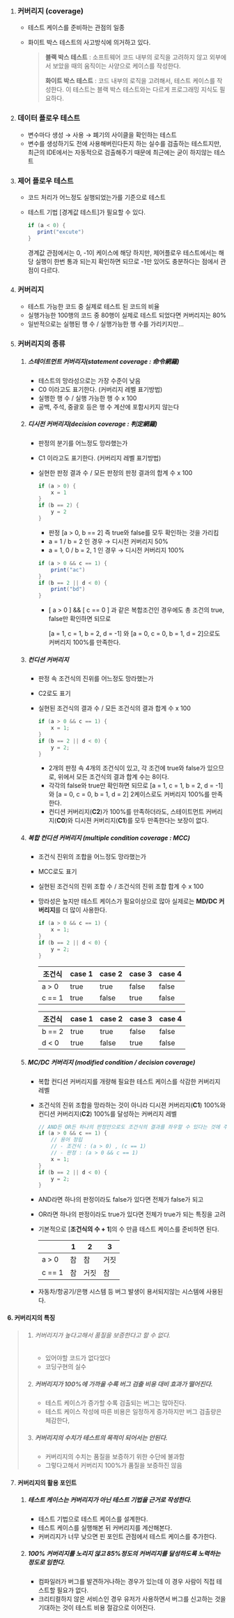 1. ### 커버리지 (coverage)

   - 테스트 케이스를 준비하는 관점의 일종

   - 화이트 박스 테스트의 사고방식에 의거하고 있다.

     > **블랙 박스 테스트** : 소프트웨어 코드 내부의 로직을 고려하지 않고 외부에서 보았을 때의 움직이는 사양으로 케이스를 작성한다.
     >
     > **화이트 박스 테스트** : 코드 내부의 로직을 고려해서, 테스트 케이스를 작성한다. 이 테스트는 블랙 박스 테스트와는 다르게 프로그래밍 지식도 필요하다.

2. ### 데이터 플로우 테스트

   - 변수마다 생성 → 사용 → 폐기의 사이클을 확인하는 테스트
   - 변수를 생성하기도 전에 사용해버린다든지 하는 실수를 검출하는 테스트지만, 최근의 IDE에서는 자동적으로 검출해주기 때문에 최근에는 굳이 하지않는 테스트

3. ### 제어 플로우 테스트

   - 코드 처리가 어느정도 실행되었는가를 기준으로 테스트

   - 테스트 기법 [경계값 테스트]가 필요할 수 있다.

     ```java
     if (a < 0) {
     	print("excute")
     }
     ```

     경계값 관점에서는 0, -1이 케이스에 해당 하지만, 제어플로우 테스트에서는 해당 실행이 한번 통과 되는지 확인하면 되므로 -1만 있어도 충분하다는 점에서 관점이 다르다.

4. ### 커버리지

   - 테스트 가능한 코드 중 실제로 테스트 된 코드의 비율
   - 실행가능한 100행의 코드 중 80행이 실제로 테스트 되었다면 커버리지는 80%
   - 일반적으로는 실행된 행 수 / 실행가능한 행 수를 가리키지만...

5. ### 커버리지의 종류

   1. ##### 스테이트먼트 커버리지(statement coverage : 命令網羅)

      - 테스트의 망라성으로는 가장 수준이 낮음
      - C0 이라고도 표기한다. (커버리지 레벨 표기방법)
      - 실행한 행 수 / 실행 가능한 행 수 x 100
      - 공백, 주석, 중괄호 등은 행 수 계산에 포함시키지 않는다

   2. ##### 디시전 커버리지(decision coverage : 判定網羅)

      - 판정의 분기를 어느정도 망라했는가

      - C1 이라고도 표기한다. (커버리지 레벨 표기방법)

      - 실현한 판정 결과 수 / 모든 판정의 판정 결과의 합계 수 x 100

        ```java
        if (a > 0) {
        	x = 1
        }
        if (b == 2) {
        	y = 2
        }
        ```

        - 판정 [a > 0, b == 2] 즉 true와 false를 모두 확인하는 것을 가리킴
        - a = 1 / b = 2 인 경우 → 디시전 커버리지 50%
        - a = 1, 0 / b = 2, 1 인 경우 → 디시전 커버리지 100%

        ```java
        if (a > 0 && c == 1) {
        	print("ac")
        }
        if (b == 2 || d < 0) {
        	print("bd")
        }
        ```

        - [ a > 0 ] && [ c == 0 ] 과 같은 복합조건인 경우에도 총 조건의 true, false만 확인하면 되므로 

          [a = 1, c = 1, b = 2, d = -1] 와 [a = 0, c = 0, b = 1, d = 2]으로도 커버리지 100%를 만족한다.

   3. ##### 컨디션 커버리지

      - 판정 속 조건식의 진위를 어느정도 망라했는가

      - C2로도 표기

      - 실현된 조건식의 결과 수 / 모든 조건식의 결과 합계 수 x 100

        ```java
        if (a > 0 && c == 1) {
        	x = 1;
        }
        if (b == 2 || d < 0) {
        	y = 2;
        }
        ```

        - 2개의 판정 속 4개의 조건식이 있고, 각 조건에 true와 false가 있으므로, 위에서 모든 조건식의 결과 합계 수는 8이다.
        - 각각의 false와 true만 확인하면 되므로 [a = 1, c = 1, b = 2, d = -1] 와 [a = 0, c = 0, b = 1, d = 2] 2케이스로도 커버리지 100%를 만족한다.
        - 컨디션 커버리지(**C2**)가 100%를 만족하더라도, 스테이트먼트 커버리지(**C0**)와 디시젼 커버리지(**C1**)를 모두 만족한다는 보장이 없다.

   4. ##### 복합 컨디션 커버리지 (multiple condition coverage : MCC) 

      - 조건식 진위의 조합을 어느정도 망라했는가

      - MCC로도 표기

      - 실현된 조건식의 진위 조합 수 / 조건식의 진위 조합 합계 수 x 100

      - 망라성은 높지만 테스트 케이스가 필요이상으로 많아 실제로는 **MD/DC 커버리지**를 더 많이 사용한다.

        ```java
        if (a > 0 && c == 1) {
        	x = 1;
        }
        if (b == 2 || d < 0) {
        	y = 2;
        }
        ```

        | 조건식 | case 1 | case 2 | case 3 | case 4 |
        | ------ | ------ | ------ | ------ | ------ |
        | a > 0  | true   | true   | false  | false  |
        | c == 1 | true   | false  | true   | false  |

        | 조건식 | case 1 | case 2 | case 3 | case 4 |
        | ------ | ------ | ------ | ------ | ------ |
        | b == 2 | true   | true   | false  | false  |
        | d < 0  | true   | false  | true   | false  |

   5. ##### MC/DC 커버리지 (modified condition / decision coverage)

      - 복합 컨디션 커버리지를 개량해 필요한 테스트 케이스를 삭감한 커버리지 레벨

      - 조건식의 진위 조합을 망라하는 것이 아니라 디시젼 커버리지(**C1**) 100%와 컨디션 커버리지(**C2**) 100%를 달성하는 커버리지 레벨

        ```java
        // AND든 OR든 하나의 판정만으로도 조건식의 결과를 좌우할 수 있다는 것에 주목
        if (a > 0 && c == 1) {
            // 용어 정립
            // - 조건식 : (a > 0) , (c == 1)
            // - 판정 : (a > 0 && c == 1)
        	x = 1;
        }
        if (b == 2 || d < 0) {
        	y = 2;
        }
        ```

      - AND라면 하나의 판정이라도 false가 있다면 전체가 false가 되고

      - OR라면 하나의 판정이라도 true가 있다면 전체가 true가 되는 특징을 고려

      - 기본적으로 [**조건식의 수 + 1**]의 수 만큼 테스트 케이스를 준비하면 된다.

        |        | 1    | 2    | 3    |
        | ------ | ---- | ---- | ---- |
        | a > 0  | 참   | 참   | 거짓 |
        | c == 1 | 참   | 거짓 | 참   |

      - 자동차/항공기/은행 시스템 등 버그 발생이 용서되지않는 시스템에 사용된다.

#### 6. 커버리지의 특징

> 1. ###### 커버리지가 높다고해서 품질을 보증한다고 할 수 없다.
>
>    - 있어야할 코드가 없다었다
>    - 코딩구현의 실수
>
> 2. ##### 커버리지가 100%에 가까울 수록 버그 검출 비용 대비 효과가 떨어진다.
>
>    - 테스트 케이스가 증가할 수록 검출되는 버그는 많아진다.
>    - 테스트 케이스 작성에 따른 비용은 일정하게 증가하지만 버그 검출량은 체감한다,
>
> 3. ##### 커버리지의 수치가 테스트의 목적이 되어서는 안된다.
>
>    - 커버리지의 수치는 품질을 보증하기 위한 수단에 불과함
>    - 그렇다고해서 커버리지 100%가 품질을 보증하진 않음

7. #### 커버리지의 활용 포인트

   1. ##### 테스트 케이스는 커버리지가 아닌 테스트 기법을 근거로 작성한다.

      - 테스트 기법으로 테스트 케이스를 설계한다.
      - 테스트 케이스를 실행해본 뒤 커버리지를 계산해본다.
      - 커버리지가 너무 낮으면 핀 포인트 관점에서 테스트 케이스를 추가한다.

   2. ##### 100% 커버리지를 노리지 않고 85%정도의 커버리지를 달성하도록 노력하는 정도로 임한다.

      - 컴파일러가 버그를 발견하거나하는 경우가 있는데 이 경우 사람이 직접 테스트할 필요가 없다.
      - 크리티컬하지 않은 서비스인 경우 유저가 사용하면서 버그를 신고하는 것을 기대하는 것이 테스트 비용 절감으로 이어진다.



